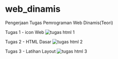 # web_dinamis
Pengerjaan Tugas Pemrograman Web Dinamis(Teori)

Tugas 1 - icon Web
![tugas html 1](https://user-images.githubusercontent.com/73833356/97874943-52df0680-1d4c-11eb-8478-dc1e9cdcdabc.png)

Tugas 2 - HTML Dasar
![tugas html 2](https://user-images.githubusercontent.com/73833356/97874953-56728d80-1d4c-11eb-957c-8602392fe9a5.png)

Tugas 3 - Latihan Layout
![tugas html 3](https://user-images.githubusercontent.com/73833356/97874960-57a3ba80-1d4c-11eb-9e33-dfde475c8454.jpg)
